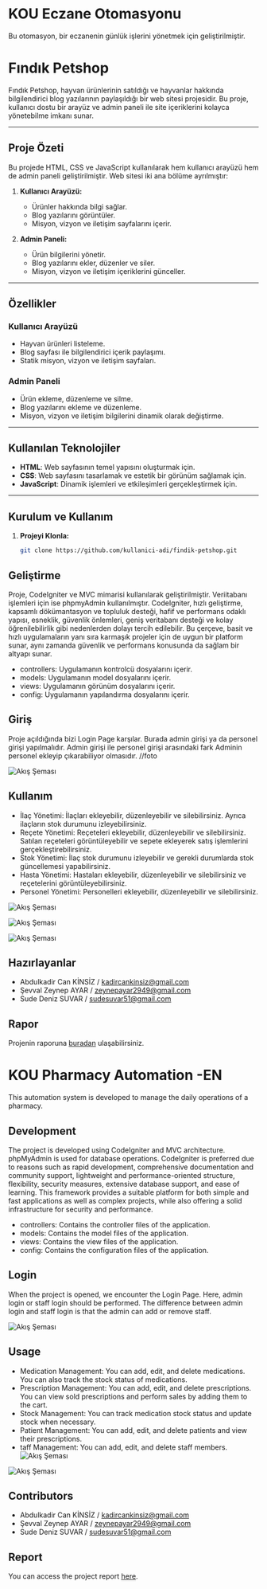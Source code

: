 # KOU Eczane Otomasyonu
Bu otomasyon, bir eczanenin günlük işlerini yönetmek için geliştirilmiştir. 
# Fındık Petshop

Fındık Petshop, hayvan ürünlerinin satıldığı ve hayvanlar hakkında bilgilendirici blog yazılarının paylaşıldığı bir web sitesi projesidir. Bu proje, kullanıcı dostu bir arayüz ve admin paneli ile site içeriklerini kolayca yönetebilme imkanı sunar.

---

## Proje Özeti

Bu projede HTML, CSS ve JavaScript kullanılarak hem kullanıcı arayüzü hem de admin paneli geliştirilmiştir. Web sitesi iki ana bölüme ayrılmıştır:

1. **Kullanıcı Arayüzü:**  
   - Ürünler hakkında bilgi sağlar.  
   - Blog yazılarını görüntüler.  
   - Misyon, vizyon ve iletişim sayfalarını içerir.

2. **Admin Paneli:**  
   - Ürün bilgilerini yönetir.  
   - Blog yazılarını ekler, düzenler ve siler.  
   - Misyon, vizyon ve iletişim içeriklerini günceller.

---

## Özellikler

### Kullanıcı Arayüzü
- Hayvan ürünleri listeleme.
- Blog sayfası ile bilgilendirici içerik paylaşımı.
- Statik misyon, vizyon ve iletişim sayfaları.

### Admin Paneli
- Ürün ekleme, düzenleme ve silme.
- Blog yazılarını ekleme ve düzenleme.
- Misyon, vizyon ve iletişim bilgilerini dinamik olarak değiştirme.

---

## Kullanılan Teknolojiler
- **HTML**: Web sayfasının temel yapısını oluşturmak için.  
- **CSS**: Web sayfasını tasarlamak ve estetik bir görünüm sağlamak için.  
- **JavaScript**: Dinamik işlemleri ve etkileşimleri gerçekleştirmek için.  

---

## Kurulum ve Kullanım

1. **Projeyi Klonla:**
   ```bash
   git clone https://github.com/kullanici-adi/findik-petshop.git


## Geliştirme
Proje, CodeIgniter ve MVC mimarisi kullanılarak geliştirilmiştir. Veriitabanı işlemleri için ise phpmyAdmin kullanılmıştır. CodeIgniter, hızlı geliştirme, kapsamlı dökümantasyon ve topluluk desteği, hafif ve performans odaklı yapısı, esneklik, güvenlik önlemleri, geniş veritabanı desteği ve kolay öğrenilebilirlik gibi nedenlerden dolayı tercih edilebilir. Bu çerçeve, basit ve hızlı uygulamaların yanı sıra karmaşık projeler için de uygun bir platform sunar, aynı zamanda güvenlik ve performans konusunda da sağlam bir altyapı sunar.
- controllers: Uygulamanın kontrolcü dosyalarını içerir.
- models: Uygulamanın model dosyalarını içerir.
- views: Uygulamanın görünüm dosyalarını içerir.
- config: Uygulamanın yapılandırma dosyalarını içerir.

## Giriş
Proje açıldığında bizi Login Page karşılar. Burada admin girişi ya da personel girişi yapılmalıdır. Admin girişi ile personel girişi arasındaki fark Adminin personel ekleyip çıkarabiliyor olmasıdır. 
//foto

![Akış Şeması](https://github.com/mraposka/VTYS-Eczane/blob/main/otomasyonImage/1.png)

## Kullanım
- İlaç Yönetimi: İlaçları ekleyebilir, düzenleyebilir ve silebilirsiniz. Ayrıca ilaçların stok durumunu izleyebilirsiniz.
- Reçete Yönetimi: Reçeteleri ekleyebilir, düzenleyebilir ve silebilirsiniz. Satılan reçeteleri görüntüleyebilir ve sepete ekleyerek satış işlemlerini gerçekleştirebilirsiniz.
- Stok Yönetimi: İlaç stok durumunu izleyebilir ve gerekli durumlarda stok güncellemesi yapabilirsiniz.
- Hasta Yönetimi: Hastaları ekleyebilir, düzenleyebilir ve silebilirsiniz ve reçetelerini görüntüleyebilirsiniz.
- Personel Yönetimi: Personelleri ekleyebilir, düzenleyebilir ve silebilirsiniz.

![Akış Şeması](https://github.com/mraposka/VTYS-Eczane/blob/main/otomasyonImage/7.png)

![Akış Şeması](https://github.com/mraposka/VTYS-Eczane/blob/main/otomasyonImage/5.png)

![Akış Şeması](https://github.com/mraposka/VTYS-Eczane/blob/main/otomasyonImage/3%2C.png)

## Hazırlayanlar
- Abdulkadir Can KİNSİZ / kadircankinsiz@gmail.com
- Şevval Zeynep AYAR / zeynepayar2949@gmail.com
- Sude Deniz SUVAR / sudesuvar51@gmail.com

## Rapor
Projenin raporuna [buradan](https://github.com/mraposka/VTYS-Eczane/blob/main/rapor.pdf) ulaşabilirsiniz.

# KOU Pharmacy Automation -EN
This automation system is developed to manage the daily operations of a pharmacy.

## Development
The project is developed using CodeIgniter and MVC architecture. phpMyAdmin is used for database operations. CodeIgniter is preferred due to reasons such as rapid development, comprehensive documentation and community support, lightweight and performance-oriented structure, flexibility, security measures, extensive database support, and ease of learning. This framework provides a suitable platform for both simple and fast applications as well as complex projects, while also offering a solid infrastructure for security and performance.
- controllers: Contains the controller files of the application.
- models: Contains the model files of the application.
- views: Contains the view files of the application.
- config: Contains the configuration files of the application.

## Login
When the project is opened, we encounter the Login Page. Here, admin login or staff login should be performed. The difference between admin login and staff login is that the admin can add or remove staff.

![Akış Şeması](https://github.com/mraposka/VTYS-Eczane/blob/main/otomasyonImage/1.png)

## Usage
- Medication Management: You can add, edit, and delete medications. You can also track the stock status of medications.
- Prescription Management: You can add, edit, and delete prescriptions. You can view sold prescriptions and perform sales by adding them to the cart.
- Stock Management: You can track medication stock status and update stock when necessary.
- Patient Management: You can add, edit, and delete patients and view their prescriptions.
- taff Management: You can add, edit, and delete staff members.
![Akış Şeması](https://github.com/mraposka/VTYS-Eczane/blob/main/otomasyonImage/7.png)

![Akış Şeması](https://github.com/mraposka/VTYS-Eczane/blob/main/otomasyonImage/8.png)

## Contributors
- Abdulkadir Can KİNSİZ / kadircankinsiz@gmail.com
- Şevval Zeynep AYAR / zeynepayar2949@gmail.com
- Sude Deniz SUVAR / sudesuvar51@gmail.com

## Report
You can access the project report [here](https://github.com/mraposka/VTYS-Eczane/blob/main/rapor.pdf).



